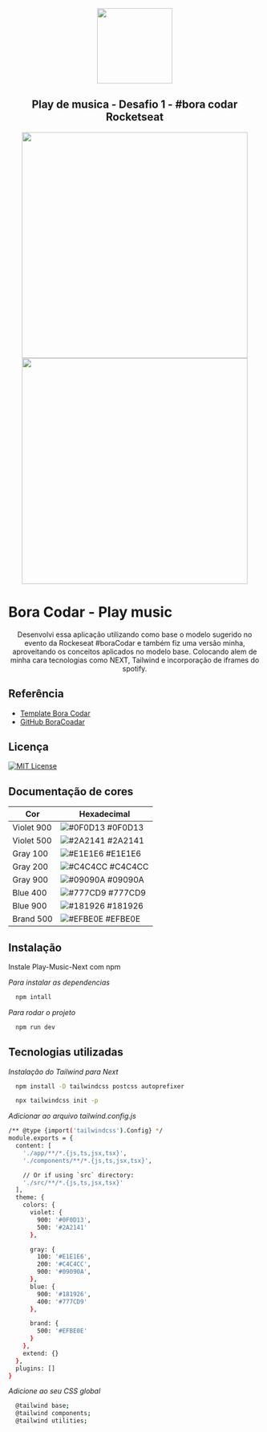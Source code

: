 <div align="center">
  <img src="https://user-images.githubusercontent.com/7221671/228865434-48fb40fe-58f8-49b1-8a7b-0627b1846165.png" width="150" />
</div>

<h2 align="center"> Play de musica - Desafio 1 - #bora codar Rocketseat</h2>

<div align="center"> 
  <img src="https://user-images.githubusercontent.com/7221671/228866989-44e4cfa7-db6b-416c-971c-6e3679dcec9e.png" width="450" />
  <img src="https://user-images.githubusercontent.com/7221671/228866993-6ee93082-0d39-494d-bef3-40d823fedc88.png" width="450" />
</div>

<h1>Bora Codar - Play music</h1>

<p align="center">Desenvolvi essa aplicação utilizando como base o modelo sugerido no evento da Rockeseat #boraCodar e também fiz uma versão minha, aproveitando os conceitos aplicados no modelo base. Colocando alem de minha cara tecnologias como NEXT, Tailwind e incorporação de iframes do spotify.</p>

<h2>Referência</h2>

- [Template Bora Codar](https://www.figma.com/community/file/1195050524500542670)
- [GitHub BoraCoadar](https://github.com/maykbrito/boracodar)

<h2>Licença</h2>

[![MIT License](https://img.shields.io/badge/License-MIT-green.svg)](https://choosealicense.com/licenses/mit/)

<h2>Documentação de cores</h2>

| Cor        | Hexadecimal                                                      |
| ---------- | ---------------------------------------------------------------- |
| Violet 900 | ![#0F0D13](https://via.placeholder.com/10/0F0D13?text=+) #0F0D13 |
| Violet 500 | ![#2A2141](https://via.placeholder.com/10/2A2141?text=+) #2A2141 |
| Gray 100   | ![#E1E1E6](https://via.placeholder.com/10/E1E1E6?text=+) #E1E1E6 |
| Gray 200   | ![#C4C4CC](https://via.placeholder.com/10/C4C4CC?text=+) #C4C4CC |
| Gray 900   | ![#09090A](https://via.placeholder.com/10/09090A?text=+) #09090A |
| Blue 400   | ![#777CD9](https://via.placeholder.com/10/777CD9?text=+) #777CD9 |
| Blue 900   | ![#181926](https://via.placeholder.com/10/181926?text=+) #181926 |
| Brand 500  | ![#EFBE0E](https://via.placeholder.com/10/EFBE0E?text=+) #EFBE0E |

<h2>Instalação</h2>

Instale Play-Music-Next com npm

_Para instalar as dependencias_

```bash
  npm intall
```

_Para rodar o projeto_

```bash
  npm run dev
```

<h2>Tecnologias utilizadas</h2>

_Instalação do Tailwind para Next_

```bash
  npm install -D tailwindcss postcss autoprefixer
```

```bash
  npx tailwindcss init -p
```

_Adicionar ao arquivo tailwind.config.js_

```bash
/** @type {import('tailwindcss').Config} */
module.exports = {
  content: [
    './app/**/*.{js,ts,jsx,tsx}',
    './components/**/*.{js,ts,jsx,tsx}',

    // Or if using `src` directory:
    './src/**/*.{js,ts,jsx,tsx}'
  ],
  theme: {
    colors: {
      violet: {
        900: '#0F0D13',
        500: '#2A2141'
      },

      gray: {
        100: '#E1E1E6',
        200: '#C4C4CC',
        900: '#09090A',
      },
      blue: {
        900: '#181926',
        400: '#777CD9'
      },

      brand: {
        500: '#EFBE0E'
      }
    },
    extend: {}
  },
  plugins: []
}

```

_Adicione ao seu CSS global_

```bash
  @tailwind base;
  @tailwind components;
  @tailwind utilities;
```

